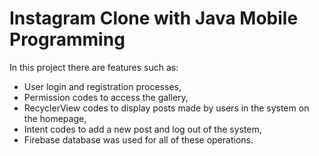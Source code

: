 
# Instagram Clone with Java Mobile Programming

In this project there are features such as:

- User login and registration processes,
- Permission codes to access the gallery,
- RecyclerView codes to display posts made by users in the system on the homepage,
- Intent codes to add a new post and log out of the system,
- Firebase database was used for all of these operations.
